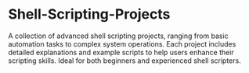 # Shell-Scripting-Projects
A collection of advanced shell scripting projects, ranging from basic automation tasks to complex system operations. Each project includes detailed explanations and example scripts to help users enhance their scripting skills. Ideal for both beginners and experienced shell scripters.
